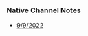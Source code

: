
### Native Channel Notes

- [9/9/2022](https://discord.com/channels/899851952891002890/954257659597553664/1017780518449852417)
